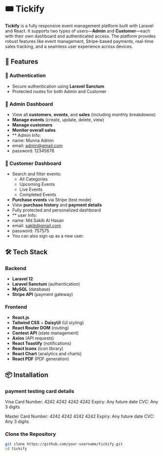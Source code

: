 # 🎟️ Tickify

**Tickify** is a fully responsive event management platform built with Laravel and React. It supports two types of users—**Admin** and **Customer**—each with their own dashboard and authenticated access. The platform provides robust features like event management, Stripe-based payments, real-time sales tracking, and a seamless user experience across devices.

## 🚀 Features

### 🔐 Authentication
- Secure authentication using **Laravel Sanctum**
- Protected routes for both Admin and Customer

### 👤 Admin Dashboard
- View all **customers**, **events**, and **sales** (including monthly breakdowns)
- **Manage events** (create, update, delete, view)
- **Manage customers**
- **Monitor overall sales**
- ** Admin Info:
- name: Munna Admin
- email: admin@gmail.com
- password: 12345678

### 👥 Customer Dashboard
- Search and filter events:
  - All Categories
  - Upcoming Events
  - Live Events
  - Completed Events
- **Purchase events** via Stripe (test mode)
- View **purchase history** and **payment details**
- Fully protected and personalized dashboard
- ** user Info:
- name: Md.Sakib Al Hasan
- email: sakib@gmail.com
- password: 757575
- You can also sign up as a new user.

## 🛠️ Tech Stack

### Backend
- **Laravel 12**
- **Laravel Sanctum** (authentication)
- **MySQL** (database)
- **Stripe API** (payment gateway)

### Frontend
- **React.js**
- **Tailwind CSS** + **DaisyUI** (UI styling)
- **React Router DOM** (routing)
- **Context API** (state management)
- **Axios** (API requests)
- **React Toastify** (notifications)
- **React Icons** (icon library)
- **React Chart** (analytics and charts)
- **React PDF** (PDF generation)

## 📦 Installation
### payment testing card details 
Visa Card Number: 4242 4242 4242 4242
Expiry: Any future date
CVC: Any 3 digits

Master Card Number: 4242 4242 4242 4242
Expiry: Any future date
CVC: Any 3 digits


### Clone the Repository

```bash
git clone https://github.com/your-username/tickify.git
cd tickify
